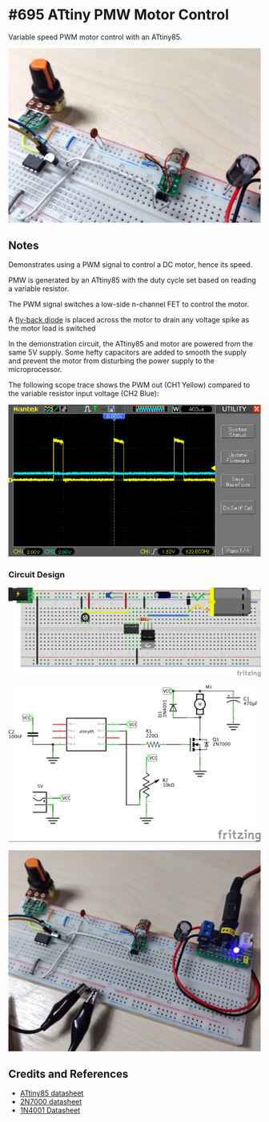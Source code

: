 # #695 ATtiny PMW Motor Control

Variable speed PWM motor control with an ATtiny85.

![Build](./assets/PwmMotorControl_build.jpg?raw=true)

## Notes

Demonstrates using a PWM signal to control a DC motor, hence its speed.

PMW is generated by an ATtiny85 with the duty cycle set based on reading a variable resistor.

The PWM signal switches a low-side n-channel FET to control the motor.

A [fly-back diode](http://en.wikipedia.org/wiki/Flyback_diode) is placed across the motor to drain any voltage spike as the motor load is switched

In the demonstration circuit, the ATtiny85 and motor are powered from the same 5V supply. Some hefty capacitors are added to smooth the supply
and prevent the motor from disturbing the power supply to the microprocessor.

The following scope trace shows the PWM out (CH1 Yellow) compared to the variable resistor input voltage (CH2 Blue):

![scope](./assets/scope.gif?raw=true)

### Circuit Design

![bb](./assets/PwmMotorControl_bb.jpg?raw=true)

![schematic](./assets/PwmMotorControl_schematic.jpg?raw=true)

![bb_build](./assets/PwmMotorControl_bb_build.jpg?raw=true)

## Credits and References

* [ATtiny85 datasheet](https://www.microchip.com/en-us/product/ATTINY85)
* [2N7000 datasheet](https://www.futurlec.com/Transistors/2N7000.shtml)
* [1N4001 Datasheet](https://www.futurlec.com/Diodes/1N4001.shtml)
